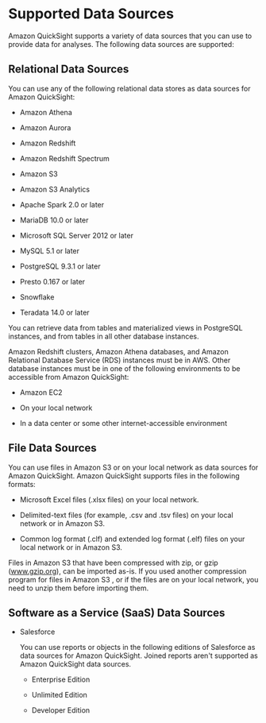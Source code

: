 # Supported Data Sources<a name="supported-data-sources"></a>

Amazon QuickSight supports a variety of data sources that you can use to provide data for analyses\. The following data sources are supported:

## Relational Data Sources<a name="relational-data-sources"></a>

You can use any of the following relational data stores as data sources for Amazon QuickSight:

+ Amazon Athena

+ Amazon Aurora

+ Amazon Redshift

+ Amazon Redshift Spectrum

+ Amazon S3

+ Amazon S3 Analytics

+ Apache Spark 2\.0 or later

+ MariaDB 10\.0 or later

+ Microsoft SQL Server 2012 or later

+ MySQL 5\.1 or later

+ PostgreSQL 9\.3\.1 or later

+ Presto 0\.167 or later

+ Snowflake

+ Teradata 14\.0 or later

You can retrieve data from tables and materialized views in PostgreSQL instances, and from tables in all other database instances\.

Amazon Redshift clusters, Amazon Athena databases, and Amazon Relational Database Service \(RDS\) instances must be in AWS\. Other database instances must be in one of the following environments to be accessible from Amazon QuickSight:

+ Amazon EC2

+ On your local network

+ In a data center or some other internet\-accessible environment

## File Data Sources<a name="file-data-sources"></a>

You can use files in Amazon S3 or on your local network as data sources for Amazon QuickSight\. Amazon QuickSight supports files in the following formats:

+ Microsoft Excel files \(\.xlsx files\) on your local network\.

+ Delimited\-text files \(for example, \.csv and \.tsv files\) on your local network or in Amazon S3\.

+ Common log format \(\.clf\) and extended log format \(\.elf\) files on your local network or in Amazon S3\.

Files in Amazon S3 that have been compressed with zip, or gzip \([www\.gzip\.org](http://www.gzip.org)\), can be imported as\-is\. If you used another compression program for files in Amazon S3 , or if the files are on your local network, you need to unzip them before importing them\.

## Software as a Service \(SaaS\) Data Sources<a name="service-data-sources"></a>

+ Salesforce

  You can use reports or objects in the following editions of Salesforce as data sources for Amazon QuickSight\. Joined reports aren't supported as Amazon QuickSight data sources\.

  + Enterprise Edition

  + Unlimited Edition

  + Developer Edition